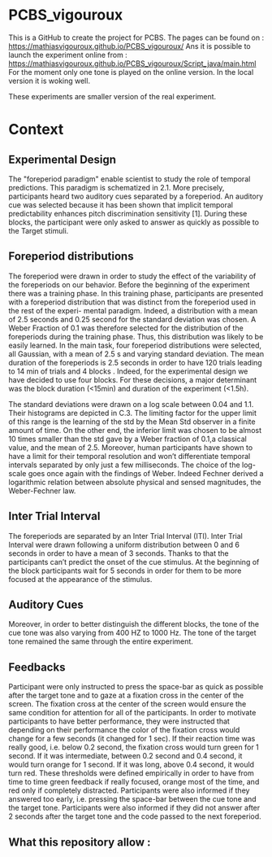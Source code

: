 # PCBS_vigouroux
This is a GitHub to create the project for PCBS.
The pages can be found on : https://mathiasvigouroux.github.io/PCBS_vigouroux/
Ans it is possible to launch the experiment online from : https://mathiasvigouroux.github.io/PCBS_vigouroux/Script_java/main.html
For the moment only one tone is played on the online version. In the local version it is woking well.

These experiments are smaller version of the real experiment.

# Context 



## Experimental Design
The "foreperiod paradigm" enable scientist to study the role of temporal predictions. This paradigm is schematized in 2.1. More precisely, participants heard two auditory cues separated by a foreperiod. An auditory cue was selected because it has been shown that implicit temporal predictability enhances pitch discrimination sensitivity [1].
During these blocks, the participant were only asked to answer as quickly as possible to the Target stimuli. 

## Foreperiod distributions

The foreperiod were drawn in order to study the effect of the variability of the foreperiods on our behavior. Before the beginning of the experiment there was a training phase. In this training phase, participants are presented with a foreperiod distribution that was distinct from the foreperiod used in the rest of the experi- mental paradigm. Indeed, a distribution with a mean of 2.5 seconds and 0.25 second for the standard deviation was chosen. A Weber Fraction of 0.1 was therefore selected for the distribution of the foreperiods during the
training phase. Thus, this distribution was likely to be easily learned.
In the main task, four foreperiod distributions were selected, all Gaussian, with a mean of 2.5 s and varying
standard deviation. The mean duration of the foreperiods is 2.5 seconds in order to have 120 trials leading to 14 min of trials and 4 blocks . Indeed, for the experimental design we have decided to use four blocks. For these decisions, a major determinant was the block duration (<15min) and duration of the experiment (<1.5h).

The standard deviations were drawn on a log scale between 0.04 and 1.1. Their histograms are depicted in C.3. The limiting factor for the upper limit of this range is the learning of the std by the Mean Std observer in a finite amount of time. On the other end, the inferior limit was chosen to be almost 10 times smaller than the std gave by a Weber fraction of 0.1,a classical value,  and the mean of 2.5. Moreover, human participants have shown to have a limit for their temporal resolution and won’t differentiate temporal intervals separated by only just a few milliseconds. The choice of the log-scale goes once again with the findings of Weber. Indeed Fechner derived a logarithmic relation between absolute physical and sensed magnitudes, the Weber-Fechner law.
## Inter Trial Interval
The foreperiods are separated by an Inter Trial Interval (ITI). Inter Trial Interval were drawn following a uniform distribution between 0 and 6 seconds in order to have a mean of 3 seconds. Thanks to that the participants can’t predict the onset of the cue stimulus. At the beginning of the block participants wait for 5 seconds in order for them to be more focused at the appearance of the stimulus.

## Auditory Cues
Moreover, in order to better distinguish the different blocks, the tone of the cue tone was also varying from 400 HZ to 1000 Hz. The tone of the target tone remained the same through the entire experiment.

 ## Feedbacks
Participant were only instructed to press the space-bar as quick as possible after the target tone and to gaze at a fixation cross in the center of the screen. The fixation cross at the center of the screen would ensure the same condition for attention for all of the participants. In order to motivate participants to have better performance, they were instructed that depending on their performance the color of the fixation cross would change for a few seconds (it changed for 1 sec). If their reaction time was really good, i.e. below 0.2 second, the fixation cross would turn green for 1 second. If it was intermediate, between 0.2 second and 0.4 second, it would turn orange for 1 second. If it was long, above 0.4 second, it would turn red. These thresholds were defined empirically in order to have from time to time green feedback if really focused, orange most of the time, and red only if completely distracted. Participants were also informed if they answered too early, i.e. pressing the space-bar between the cue tone and the target tone. Participants were also informed if they did not answer after 2 seconds after the target tone and the code passed to the next foreperiod.


## What this repository allow :




